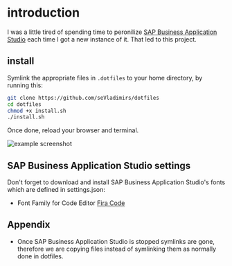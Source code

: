 # introduction

I was a little tired of spending time to peronilize [SAP Business Application Studio](https://help.sap.com/viewer/9d1db9835307451daa8c930fbd9ab264/Cloud/en-US/8f46c6e6f86641cc900871c903761fd4.html) each time I got a new instance of it. That led to this project.

## install

Symlink the appropriate files in `.dotfiles` to your home directory, by running this:

```sh
git clone https://github.com/seVladimirs/dotfiles
cd dotfiles
chmod +x install.sh
./install.sh
```

Once done, reload your browser and terminal.

![example screenshot](https://i.imgur.com/szCLyPO.png)

## SAP Business Application Studio settings

Don't forget to download and install SAP Business Application Studio's fonts which are defined in settings.json:

- Font Family for Code Editor [Fira Code](https://github.com/tonsky/FiraCode)

## Appendix

- Once SAP Business Application Studio is stopped symlinks are gone, therefore we are copying files instead of symlinking them as normally done in dotfiles.
